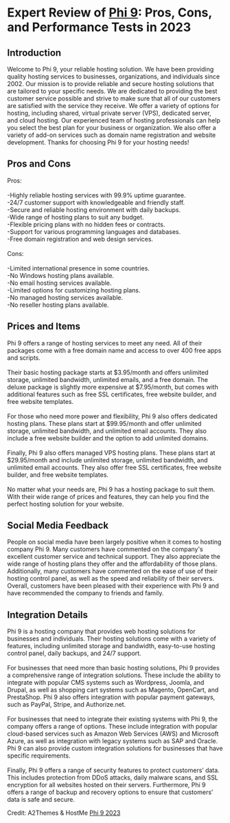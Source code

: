 <h1>Expert Review of <a href="https://a2themes.com/phi-9-reviews">Phi 9</a>: Pros, Cons, and Performance Tests in 2023</h1>
<h2>Introduction</h2>
Welcome to Phi 9, your reliable hosting solution. We have been providing quality hosting services to businesses, organizations, and individuals since 2002. Our mission is to provide reliable and secure hosting solutions that are tailored to your specific needs. We are dedicated to providing the best customer service possible and strive to make sure that all of our customers are satisfied with the service they receive. We offer a variety of options for hosting, including shared, virtual private server (VPS), dedicated server, and cloud hosting. Our experienced team of hosting professionals can help you select the best plan for your business or organization. We also offer a variety of add-on services such as domain name registration and website development. Thanks for choosing Phi 9 for your hosting needs!
<h2>Pros and Cons</h2>
Pros:<br><br>-Highly reliable hosting services with 99.9% uptime guarantee.<br>-24/7 customer support with knowledgeable and friendly staff.<br>-Secure and reliable hosting environment with daily backups.<br>-Wide range of hosting plans to suit any budget.<br>-Flexible pricing plans with no hidden fees or contracts.<br>-Support for various programming languages and databases.<br>-Free domain registration and web design services.<br><br>Cons:<br><br>-Limited international presence in some countries.<br>-No Windows hosting plans available.<br>-No email hosting services available.<br>-Limited options for customizing hosting plans.<br>-No managed hosting services available.<br>-No reseller hosting plans available.
<h2>Prices and Items</h2>
Phi 9 offers a range of hosting services to meet any need. All of their packages come with a free domain name and access to over 400 free apps and scripts.<br><br>Their basic hosting package starts at $3.95/month and offers unlimited storage, unlimited bandwidth, unlimited emails, and a free domain. The deluxe package is slightly more expensive at $7.95/month, but comes with additional features such as free SSL certificates, free website builder, and free website templates.<br><br>For those who need more power and flexibility, Phi 9 also offers dedicated hosting plans. These plans start at $99.95/month and offer unlimited storage, unlimited bandwidth, and unlimited email accounts. They also include a free website builder and the option to add unlimited domains.<br><br>Finally, Phi 9 also offers managed VPS hosting plans. These plans start at $29.95/month and include unlimited storage, unlimited bandwidth, and unlimited email accounts. They also offer free SSL certificates, free website builder, and free website templates.<br><br>No matter what your needs are, Phi 9 has a hosting package to suit them. With their wide range of prices and features, they can help you find the perfect hosting solution for your website.
<h2>Social Media Feedback</h2>
People on social media have been largely positive when it comes to hosting company Phi 9. Many customers have commented on the company's excellent customer service and technical support. They also appreciate the wide range of hosting plans they offer and the affordability of those plans. Additionally, many customers have commented on the ease of use of their hosting control panel, as well as the speed and reliability of their servers. Overall, customers have been pleased with their experience with Phi 9 and have recommended the company to friends and family.
<h2>Integration Details</h2>
Phi 9 is a hosting company that provides web hosting solutions for businesses and individuals. Their hosting solutions come with a variety of features, including unlimited storage and bandwidth, easy-to-use hosting control panel, daily backups, and 24/7 support.<br><br>For businesses that need more than basic hosting solutions, Phi 9 provides a comprehensive range of integration solutions. These include the ability to integrate with popular CMS systems such as Wordpress, Joomla, and Drupal, as well as shopping cart systems such as Magento, OpenCart, and PrestaShop. Phi 9 also offers integration with popular payment gateways, such as PayPal, Stripe, and Authorize.net.<br><br>For businesses that need to integrate their existing systems with Phi 9, the company offers a range of options. These include integration with popular cloud-based services such as Amazon Web Services (AWS) and Microsoft Azure, as well as integration with legacy systems such as SAP and Oracle. Phi 9 can also provide custom integration solutions for businesses that have specific requirements.<br><br>Finally, Phi 9 offers a range of security features to protect customers’ data. This includes protection from DDoS attacks, daily malware scans, and SSL encryption for all websites hosted on their servers. Furthermore, Phi 9 offers a range of backup and recovery options to ensure that customers’ data is safe and secure.
<p>Credit: A2Themes & HostMe <a href="https://a2themes.com/phi-9-reviews">Phi 9 2023</a></p>